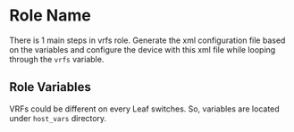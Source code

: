 Role Name
=========

There is 1 main steps in vrfs role. Generate the xml configuration file based on the variables and configure the device with this xml file while looping through the `vrfs` variable.


Role Variables
--------------

VRFs could be different on every Leaf switches. So, variables are located under `host_vars` directory. 
